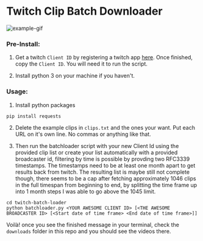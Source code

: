 # Twitch Clip Batch Downloader  
![example-gif](https://github.com/amiechen/twitch-batch-loader/blob/master/example.gif)

### Pre-Install:

1) Get a twitch `Client ID` by registering a twitch app [here](https://dev.twitch.tv/dashboard/apps/create).
Once finished, copy the `Client ID`. You will need it to run the script.

2) Install python 3 on your machine if you haven't.

### Usage:

1) Install python packages
```
pip install requests
```

2) Delete the example clips in `clips.txt` and the ones your want. Put each URL on it's own line. No commas or anything like that.

3) Then run the batchloader script with your new Client Id using the provided clip list or create your list automatically with a provided broadcaster id, filtering by time is possible by provding two RFC3339 timestamps.
The timestamps need to be at least one month apart to get results back from twitch.
The resulting list is maybe still not complete though, there seems to be a cap after fetching approximately 1046 clips in the full timespan from beginning to end, by splitting the time frame up into 1 month steps I was able to go above the 1045 limit.
```
cd twitch-batch-loader
python batchloader.py <YOUR AWESOME CLIENT ID> [<THE AWESOME BROADCASTER ID> [<Start date of time frame> <End date of time frame>]]
```

Voilà! once you see the finished message in your terminal, check the `downloads` folder in this repo and you should see the videos there.
